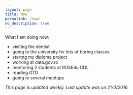 ```yaml
---
layout: page
title: Now
permalink: /now/
no_description: true
---
```


What I am doing now:

* visiting the dentist
* going to the university for lots of boring classes
* startng my diploma project
* working at data.gov.ro
* mentoring 2 students at ROSEdu CDL
* reading GTD
* going to several meetups

_This page is updated weekly. Last update was on 21/4/2016._
